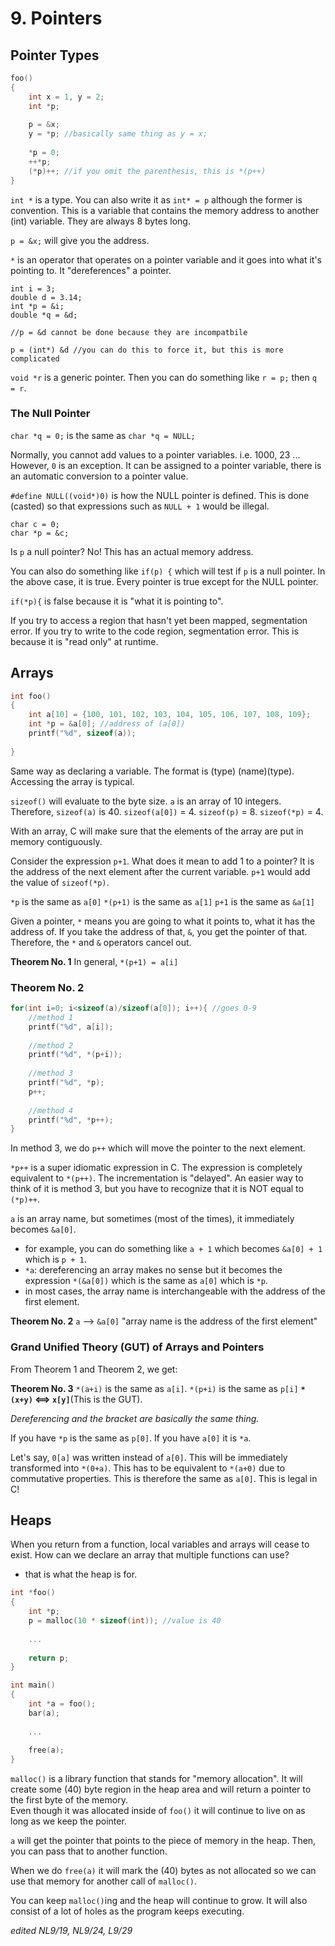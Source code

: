 # 9. Pointers

## Pointer Types

```C
foo()
{
    int x = 1, y = 2;
    int *p;
    
    p = &x;
    y = *p; //basically same thing as y = x;
    
    *p = 0; 
    ++*p; 
    (*p)++; //if you omit the parenthesis, this is *(p++)
}
```

`int *` is a type. You can also write it as `int* = p` although the former is convention. This is a variable that contains the memory address to another (int) variable. They are always 8 bytes long.

`p = &x;` will give you the address. 

`*` is an operator that operates on a pointer variable and it goes into what it's pointing to. It "dereferences" a pointer.

```
int i = 3;
double d = 3.14;
int *p = &i;
double *q = &d;

//p = &d cannot be done because they are incompatbile

p = (int*) &d //you can do this to force it, but this is more complicated
```

`void *r` is a generic pointer. Then you can do something like `r = p;` then `q = r`.

### The Null Pointer

`char *q = 0;` is the same as `char *q = NULL;`

Normally, you cannot add values to a pointer variables. i.e. 1000, 23 ...
However, `0` is an exception. It can be assigned to a pointer variable, there is an automatic conversion to a pointer value.

`#define NULL((void*)0)` is how the NULL pointer is defined. This is done (casted) so that expressions such as `NULL + 1` would be illegal.

```
char c = 0;
char *p = &c;
```

Is `p` a null pointer? No! This has an actual memory address.

You can also do something like `if(p) {` which will test if `p` is a null pointer. In the above case, it is true. Every pointer is true except for the NULL pointer. 

`if(*p){` is false because it is "what it is pointing to". 

If you try to access a region that hasn't yet been mapped, segmentation error.
If you try to write to the code region, segmentation error. This is because it is "read only" at runtime. 

## Arrays

```C
int foo()
{
    int a[10] = {100, 101, 102, 103, 104, 105, 106, 107, 108, 109};
    int *p = &a[0]; //address of (a[0])
    printf("%d", sizeof(a));
    
}
```

Same way as declaring a variable. The format is (type) (name)(type). Accessing the array is typical.

`sizeof()` will evaluate to the byte size. `a` is an array of 10 integers. 
Therefore, `sizeof(a)` is 40. `sizeof(a[0])` = 4. `sizeof(p)` = 8. `sizeof(*p)` = 4.

With an array, C will make sure that the elements of the array are put in memory contiguously. 

Consider the expression `p+1`. What does it mean to add 1 to a pointer? It is the address of the next element after the current variable. 
`p+1` would add the value of `sizeof(*p)`. 

`*p` is the same as `a[0]`
`*(p+1)` is the same as `a[1]`
`p+1` is the same as `&a[1]`

Given a pointer, `*` means you are going to what it points to, what it has the address of. If you take the address of that, `&`, you get the pointer of that. Therefore, the `*` and `&` operators cancel out. 

**Theorem No. 1**
In general, `*(p+1) = a[i]`

### Theorem No. 2

```C
for(int i=0; i<sizeof(a)/sizeof(a[0]); i++){ //goes 0-9
    //method 1
    printf("%d", a[i]);
    
    //method 2
    printf("%d", *(p+i));
    
    //method 3
    printf("%d", *p);
    p++;
    
    //method 4
    printf("%d", *p++);
}
```

In method 3, we do `p++` which will move the pointer to the next element. 

`*p++` is a super idiomatic expression in C. The expression is completely equivalent to `*(p++)`. The incrementation is "delayed". An easier way to think of it is method 3, but you have to recognize that it is NOT equal to `(*p)++`.

`a` is an array name, but sometimes (most of the times), it immediately becomes `&a[0]`. 
- for example, you can do something like `a + 1` which becomes `&a[0] + 1` which is `p + 1`. 
- `*a`: dereferencing an array makes no sense but it becomes the expression `*(&a[0])` which is the same as `a[0]` which is `*p`.
- in most cases, the array name is interchangeable with the address of the first element. 

**Theorem No. 2**
`a` --> `&a[0]` "array name is the address of the first element"

### Grand Unified Theory (GUT) of Arrays and Pointers

From Theorem 1 and Theorem 2, we get:

**Theorem No. 3**
`*(a+i)` is the same as `a[i]`.
`*(p+i)` is the same as `p[i]`
**`*(x+y)` <==> `x[y]`**(This is the GUT).

*Dereferencing and the bracket are basically the same thing.*

If you have `*p` is the same as `p[0]`.
If you have `a[0]` it is `*a`. 

Let's say, `0[a]` was written instead of `a[0]`. This will be immediately transformed into `*(0+a)`. This has to be equivalent to `*(a+0)` due to commutative properties. This is therefore the same as `a[0]`. 
This is legal in C!

## Heaps

When you return from a function, local variables and arrays will cease to exist.
How can we declare an array that multiple functions can use? 
- that is what the heap is for.

```C
int *foo()
{
    int *p;
    p = malloc(10 * sizeof(int)); //value is 40
    
    ...
    
    return p;
}

int main()
{
    int *a = foo();
    bar(a); 
    
    ...
    
    free(a);
}
```

`malloc()` is a library function that stands for "memory allocation". It will create some (40) byte region in the heap area and will return a pointer to the first byte of the memory.  
Even though it was allocated inside of `foo()` it will continue to live on as long as we keep the pointer. 

`a` will get the pointer that points to the piece of memory in the heap. Then, you can pass that to another function. 

When we do `free(a)` it will mark the (40) bytes as not allocated so we can use that memory for another call of `malloc()`. 

You can keep `malloc()`ing and the heap will continue to grow. It will also consist of a lot of holes as the program keeps executing. 

*edited NL9/19, NL9/24, L9/29*
